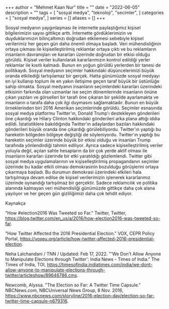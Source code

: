+++
author = "Mehmet Kaan Nur"
title = "<BASLIK>"
date = "2022-06-05"
description = "<ACIKLAMA>"
tags = [
    "sosyal medya",
    "teknoloji",
    "secimler",
]
categories = [
    "sosyal medya",
]
series = []
aliases = []
+++



Sosyal medyanın yaygınlaşması ile internette paylaştığımız kişisel
bilgilerimizin sayısı gittikçe arttı. İnternette gördüklerimizin ve
duyduklarımızın bilinçaltımızı doğrudan etkliemesi sebebiyle kişisel
verilerimiz her geçen gün daha önemli olmaya başladı. Veri mühendisliğinin
ortaya çıkması ile kişiselleştirilmiş reklamlar ortaya çıktı ve bu reklamların
insanların davranışları ve kararları üzerinde doğrudan bir etkisi olduğu
görüldü. Kişisel veriler kullanılarak kararlarımızın kontrol edildiği yerler
reklamlar ile kısıtlı kalmadı. Bunun en yoğun görüldü yerlerden bir tanesi de
politikaydı. Sosyal medyanın seçimler hakkındaki düşüncelerimizi büyük oranda
etkilediği tartışılamaz bir gerçek. Hatta günümüzde sosyal medyayı en iyi
kullanıp toplum ile en yakın iletişime geçen taraf büyük bir üstünlüğe sahip
olmakta. Sosyal medyanın insanların seçimlerdeki kararları üzerindeki etkisinin
farkında olan uzmanlar ise seçim dönemlerinde insanların önüne çıkan yazıları
ve görselleri bir tarafı öne çıkaran bir şekilde ayarlamakta ve insanların o
tarafa daha çok ilgi duymasını sağlamaktadır. Bunun en büyük örneklerinden biri
2016 Amerikan seçimlerinde görüldü. Seçimler esnasında sosyal medya platformu
Twitter'ın, Donald Trump'ı destekleyen gönderileri öne çıkardığı ve Hilary
Clinton hakkındaki gönderileri arka plana attığı iddia edildi. İstatistiklere
bakıldığında Twitter'ın adaylardan bazıları hakkındaki gönderileri büyük oranda
öne çıkardığı görülebiliyordu. Twitter'ın yaptığı bu hareketin bölgeden bölgeye
değiştiği de söyleniyordu. Twitter'ın yaptığı bu hareketin seçimler üzerinde
büyük bir etkisi olduğu ve insanları Trump tarafında yönlendirdiği tahmin
ediliyor. Ayrıca sadece kişiselleştirilmiş veriler yoluyla değil, açılan sahte
hesapların da bir çok yerde aktif olması ile insanların kararları üzerinde bir
etki yaratıldığı gözlemlendi. Twitter gibi sosyal medya uygulamalarının ve
kişiselleştirilmiş propagandanın seçimler üzerinde bu kadar etkili olması
demokrasinin bozulduğu görüşlerini ortaya çıkarmaya başladı. Bu durumun
demokrasi üzerindeki etkileri hala tartışılmaya devam edilse de kişisel
verilerimizin işlenerek kararlarımız üzerinde oynandığı tartışılmaz bir
gerçektir. Sadece reklamcılık ve politika alanında kalmayan veri mühendisliği
günümüzde gittikçe daha çok alana yayılıyor ve her geçen gün gizliliğimizi daha
çok tehdit ediyor.

Kaynakça

"How #election2016 Was Tweeted so Far." Twitter, Twitter, <https://blog.twitter.com/en_us/a/2016/how-election2016-was-tweeted-so-far>. 

"How Twitter Affected the 2016 Presidential Election." VOX, CEPR Policy Portal, <https://voxeu.org/article/how-twitter-affected-2016-presidential-election>.

Neha Lalchandani / TNN / Updated: Feb 17, 2022. "'We Don't Allow Anyone to Manipulate Elections through Twitter': India News - Times of India." The Times of India, TOI, <https://timesofindia.indiatimes.com/india/we-dont-allow-anyone-to-manipulate-elections-through-twitter/articleshow/89646786.cms>.

Newcomb, Alyssa. "The Election so Far: A Twitter Time Capsule." NBCNews.com, NBCUniversal News Group, 8 Nov. 2016, <https://www.nbcnews.com/storyline/2016-election-day/election-so-far-twitter-time-capsule-n679316>.


